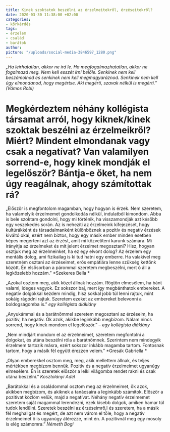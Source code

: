 ```yaml
---
title: Kinek szoktatok beszélni az érzelmeitekről, érzéseitekről?
date: 2020-03-30 11:38:00 +02:00
categories:
- körkérdés
tags:
- érzelem
- család
- barátok
author: 
picture: "/uploads/social-media-3846597_1280.png"
---
```


*„Ha leírhatatlan, akkor ne írd le. Ha megfogalmazhatatlan, akkor ne fogalmazd meg. Nem kell esszét írni belőle. Senkinek nem kell beszámolnod és senkinek nem kell megmagyaráznod. Senkinek nem kell úgy elmondanod, hogy megértse. Aki megérti, szavak nélkül is megérti.” (Vámos Robi)*

# Megkérdeztem néhány kollégista társamat arról, hogy kiknek/kinek szoktak beszélni az érzelmeikről? Miért? Mindent elmondanak vagy csak a negatívat? Van valamilyen sorrend-e, hogy kinek mondják el legelőször? Bántja-e őket, ha nem úgy reagálnak, ahogy számítottak rá?

„Először is megfontolom magamban, hogy hogyan is érzek. Nem szeretem, ha valamelyik érzelmemet gondolkodás nélkül, indulatból kimondom. Abba is bele szoktam gondolni, hogy mi történik, ha visszamondják azt később egy veszekedés során. 
Az is nehezíti az érzelmeink kifejezését, hogy kultúrákként és társadalmanként különböznek a pozitív és negatív érzések kiváltó okai, ezért nem biztos, hogy egy másik ember minden esetben képes megérteni azt az érzést, amit mi közvetíteni karunk számára. 
Mi irányítja az érzelmeket és mit jelent érzelmet megosztani? Hisz, hogyan osztjuk meg az érzelmeinket, ha ez egy elvont dolog? Az érzelem egy mentális dolog, ami fizikailag is ki tud hatni egy emberre. Ha valakivel meg szeretném osztani az érzéseimet, erős empátiára lenne szükség kettőnk között. Én elsősorban a párommal szeretem megbeszélni, mert ő áll a legközelebb hozzám.” *Szekeres Bella *

„Azokal osztom meg, akik közel állnak hozzám. Rögtön elmesélem, ha bánt valami, ideges vagyok. Ez sokszor baj, mert így megbánthatok embereket. A negatív dolgokkal kezdem mindig, hisz sokkal jobb túl lenni rajtuk, mint sokáig rágódni rajtuk. Szeretem ezeket az embereket belevonni a boldogságomba is.” *egy kollégista diáklány*

„Anyukámmal és a barátnőmmel szeretem megosztani az érzéseim, ha pozitív, ha negatív. Ők azok, akikbe leginkább megbízom. Nálam nincs sorrend, hogy kinek mondom el legelőször.” – *egy kollégista diáklány*

„Nem mindjárt mondom el az érzelmeimet, szeretem megfontolni a dolgokat, és utána beszélni róla a barátnőmnek. Szerintem nem mindegyik érzelmem tartozik másra, ezért sokszor inkább magamba tartom. Fontosnak tartom, hogy a másik fél együtt érezzen velem.” *Gresák Gabriella *

„Olyan emberekkel osztom meg, meg, akik mellettem állnak, és teljes mértékben megbízom bennük. Pozitív és a negatív érzelmeimet ugyanúgy elmesélem. Én is szeretek először a lelki világomba rendet rakni és csak utána beszélni.” *Kosztolányi Adél*

„Barátokkal és a családommal osztom meg az érzelmeimet, ők azok, akikben megbízom, és akiknek a tanácsaira a leginkább számítok. Először a pozitívat közlöm velük, majd a negatívat. Néhány negatív érzelmemet szeretem saját magammal lerendezni, ezek kisebb dolgok, amiken hamar túl tudok lendülni. Szeretek beszélni az érzéseimrő,l és szeretem, ha a másik fél meghallgat és megért, de azt nem várom el tőle, hogy a negatív érzelmeimet ő is ugyanúgy átérezze, mint én. A pozitívnál meg egy mosoly is elég számomra.”  *Németh Bogi*
